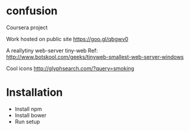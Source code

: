 # confusion
Coursera project

Work hosted on public site
https://goo.gl/qbgwv0

A reallytiny web-server
tiny-web
Ref: http://www.botskool.com/geeks/tinyweb-smallest-web-server-windows

Cool icons
http://glyphsearch.com/?query=smoking


# Installation
- Install npm
- Install bower
- Run setup
